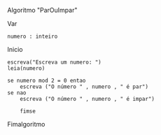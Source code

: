 Algoritmo "ParOuImpar"


Var

    numero : inteiro

Inicio

    escreva("Escreva um numero: ")
    leia(numero)
    
    se numero mod 2 = 0 entao
        escreva ("O número " , numero , " é par")
    se nao
        escreva ("O número " , numero , " é impar")

        fimse
Fimalgoritmo
